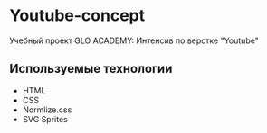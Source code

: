 # Youtube-concept

Учебный проект GLO ACADEMY: Интенсив по верстке "Youtube"

## Используемые технологии

- HTML
- CSS
- Normlize.css
- SVG Sprites

